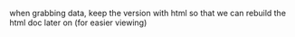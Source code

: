 when grabbing data, keep the version with html so that we can rebuild the html doc later on (for easier viewing)
